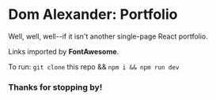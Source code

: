 
<h1>Dom Alexander: Portfolio</h1>
<section>
  <article>
    <p>Well, well, well--if it isn't another single-page React portfolio.</p>
    <p>Links imported by <strong>FontAwesome</strong>.</p>
  </article>
</section>

  To run: `git clone` this repo && `npm i && npm run dev`


<h3>Thanks for stopping by!</h3>
